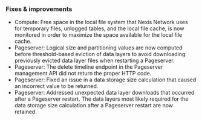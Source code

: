 ### Fixes & improvements

- Compute: Free space in the local file system that Nexis Network uses for temporary files, unlogged tables, and the local file cache, is now monitored in order to maximize the space available for the local file cache.
- Pageserver: Logical size and partitioning values are now computed before threshold-based eviction of data layers to avoid downloading previously evicted data layer files when restarting a Pageserver.
- Pageserver: The delete timeline endpoint in the Pageserver management API did not return the proper HTTP code.
- Pageserver: Fixed an issue in a data storage size calculation that caused an incorrect value to be returned.
- Pageserver: Addressed unexpected data layer downloads that occurred after a Pageserver restart. The data layers most likely required for the data storage size calculation after a Pageserver restart are now retained.
